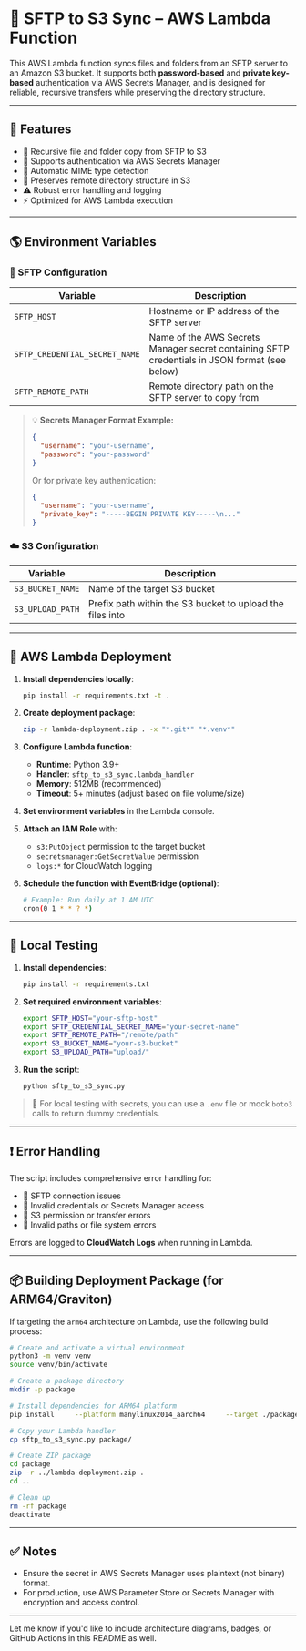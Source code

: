 # 🚀 SFTP to S3 Sync – AWS Lambda Function

This AWS Lambda function syncs files and folders from an SFTP server to an Amazon S3 bucket. It supports both **password-based** and **private key-based** authentication via AWS Secrets Manager, and is designed for reliable, recursive transfers while preserving the directory structure.

---

## 🔧 Features

- 🔁 Recursive file and folder copy from SFTP to S3
- 🔐 Supports authentication via AWS Secrets Manager
- 🧠 Automatic MIME type detection
- 📁 Preserves remote directory structure in S3
- ⚠️ Robust error handling and logging
- ⚡ Optimized for AWS Lambda execution

---

## 🌎 Environment Variables

### 🔐 SFTP Configuration

| Variable                      | Description                                                                                                   |
|-------------------------------|---------------------------------------------------------------------------------------------------------------|
| `SFTP_HOST`                   | Hostname or IP address of the SFTP server                                                                     |
| `SFTP_CREDENTIAL_SECRET_NAME` | Name of the AWS Secrets Manager secret containing SFTP credentials in JSON format (see below)                 |
| `SFTP_REMOTE_PATH`            | Remote directory path on the SFTP server to copy from                                                         |

> 💡 **Secrets Manager Format Example:**
> ```json
> {
>   "username": "your-username",
>   "password": "your-password"
> }
> ```
> Or for private key authentication:
> ```json
> {
>   "username": "your-username",
>   "private_key": "-----BEGIN PRIVATE KEY-----\n..."
> }
> ```

### ☁️ S3 Configuration

| Variable           | Description                                               |
|--------------------|-----------------------------------------------------------|
| `S3_BUCKET_NAME`   | Name of the target S3 bucket                              |
| `S3_UPLOAD_PATH`   | Prefix path within the S3 bucket to upload the files into |

---

## 🚀 AWS Lambda Deployment

1. **Install dependencies locally**:
   ```bash
   pip install -r requirements.txt -t .
   ```

2. **Create deployment package**:
   ```bash
   zip -r lambda-deployment.zip . -x "*.git*" "*.venv*"
   ```

3. **Configure Lambda function**:
   - **Runtime**: Python 3.9+
   - **Handler**: `sftp_to_s3_sync.lambda_handler`
   - **Memory**: 512MB (recommended)
   - **Timeout**: 5+ minutes (adjust based on file volume/size)

4. **Set environment variables** in the Lambda console.

5. **Attach an IAM Role** with:
   - `s3:PutObject` permission to the target bucket
   - `secretsmanager:GetSecretValue` permission
   - `logs:*` for CloudWatch logging

6. **Schedule the function with EventBridge (optional)**:
   ```bash
   # Example: Run daily at 1 AM UTC
   cron(0 1 * * ? *)
   ```

---

## 🧪 Local Testing

1. **Install dependencies**:
   ```bash
   pip install -r requirements.txt
   ```

2. **Set required environment variables**:
   ```bash
   export SFTP_HOST="your-sftp-host"
   export SFTP_CREDENTIAL_SECRET_NAME="your-secret-name"
   export SFTP_REMOTE_PATH="/remote/path"
   export S3_BUCKET_NAME="your-s3-bucket"
   export S3_UPLOAD_PATH="upload/"
   ```

3. **Run the script**:
   ```bash
   python sftp_to_s3_sync.py
   ```

> 🔐 For local testing with secrets, you can use a `.env` file or mock `boto3` calls to return dummy credentials.

---

## ❗ Error Handling

The script includes comprehensive error handling for:

- 🔌 SFTP connection issues
- 🔑 Invalid credentials or Secrets Manager access
- 🚫 S3 permission or transfer errors
- 📂 Invalid paths or file system errors

Errors are logged to **CloudWatch Logs** when running in Lambda.

---

## 📦 Building Deployment Package (for ARM64/Graviton)

If targeting the `arm64` architecture on Lambda, use the following build process:

```bash
# Create and activate a virtual environment
python3 -m venv venv
source venv/bin/activate

# Create a package directory
mkdir -p package

# Install dependencies for ARM64 platform
pip install     --platform manylinux2014_aarch64     --target ./package     --implementation cp     --python-version 3.13     --only-binary=:all:     --upgrade     -r requirements.txt

# Copy your Lambda handler
cp sftp_to_s3_sync.py package/

# Create ZIP package
cd package
zip -r ../lambda-deployment.zip .
cd ..

# Clean up
rm -rf package
deactivate
```

---

## ✅ Notes

- Ensure the secret in AWS Secrets Manager uses plaintext (not binary) format.
- For production, use AWS Parameter Store or Secrets Manager with encryption and access control.

---

Let me know if you'd like to include architecture diagrams, badges, or GitHub Actions in this README as well.